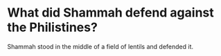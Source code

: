 # What did Shammah defend against the Philistines?

Shammah stood in the middle of a field of lentils and defended it.
